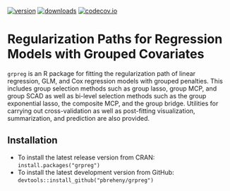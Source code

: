[![version](http://www.r-pkg.org/badges/version/grpreg)](https://cran.r-project.org/package=grpreg)
[![downloads](http://cranlogs.r-pkg.org/badges/grpreg)](https://cran.r-project.org/package=grpreg)
[![codecov.io](https://codecov.io/github/pbreheny/grpreg/coverage.svg?branch=master)](https://codecov.io/github/pbreheny/grpreg?branch=master)

# Regularization Paths for Regression Models with Grouped Covariates

`grpreg` is an R package for fitting the regularization path of linear regression, GLM, and Cox regression models with grouped penalties.  This includes group selection methods such as group lasso, group MCP, and group SCAD as well as bi-level selection methods such as the group exponential lasso, the composite MCP, and the group bridge.  Utilities for carrying out cross-validation as well as post-fitting visualization, summarization, and prediction are also provided.

## Installation

* To install the latest release version from CRAN: `install.packages("grpreg")`
* To install the latest development version from GitHub: `devtools::install_github("pbreheny/grpreg")`
